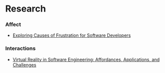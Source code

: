 # Research


### Affect

* [Exploring Causes of Frustration for Software Developers](https://github.com/alt-code/Research/raw/master/pubs/chase2015.pdf)

### Interactions

* [Virtual Reality in Software Engineering: Affordances, Applications, and Challenges](https://github.com/alt-code/Research/raw/master/pubs/VirtualReality_SoftwareEngineering_NIER_2015.pdf)
